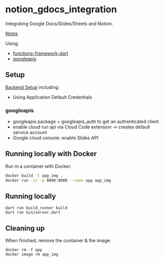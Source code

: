 # notion_gdocs_integration

Integrating Google Docs/Slides/Sheets and Notion.

[Notes](https://www.notion.so/adventures-in/Notion-Google-Docs-be096d5a6e404239b11c070d7d36ef64)

Using: 
- [functions-framework-dart](https://github.com/GoogleCloudPlatform/functions-framework-dart) 
- [googleapis](https://pub.dev/packages/googleapis)

## Setup 

[Backend Setup](docs/backend_setup.md) including: 
  - Using Application Default Credentials

### googleapis 

- googleapis package + googleapis_auth to get an authenticated client 
- enable cloud run api via Cloud Code extension -> creates default service account 
- Google cloud console: enable Slides API 

## Running locally with Docker

Run in a container with Docker:

```sh
docker build -t app_img .
docker run -it -p 8080:8080 --name app app_img
```

## Running locally

```shell
dart run build_runner build
dart run bin/server.dart
```

## Cleaning up

When finished, remove the container & the image: 

```shell
docker rm -f app
docker image rm app_img
```